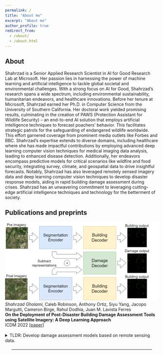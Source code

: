```yaml
---
permalink: /
title: "About me"
excerpt: "About me"
author_profile: true
redirect_from: 
  - /about/
  - /about.html
---
```


<head>
  <link rel="stylesheet" href="/assets/css/custom.css">
</head>

## About
Shahrzad is a Senior Applied Research Scientist in AI for Good Research Lab at Microsoft. Her passion lies in harnessing the power of machine learning and artificial intelligence to tackle global societal and environmental challenges. With a strong focus on AI for Good, Shahrzad’s research spans a wide spectrum, including environmental sustainability, humanitarian endeavors, and healthcare innovations. Before her tenure at Microsoft, Shahrzad earned her Ph.D. in Computer Science from the University of Southern California. Her doctoral work yielded promising results, culminating in the creation of PAWS (Protection Assistant for Wildlife Security) – an end-to-end AI solution that employs artificial intelligence techniques to forecast poachers’ behavior. This facilitates strategic patrols for the safeguarding of endangered wildlife worldwide. This effort garnered coverage from prominent media outlets like Forbes and BBC. Shahrzad’s expertise extends to diverse domains, including healthcare where she has made impactful contributions by employing advanced deep learning computer vision techniques for medical imaging data analysis, leading to enhanced disease detection. Additionally, her endeavors encompass predictive models for critical scenarios like wildfire and food security, integrating survey, climate, and geospatial data to drive insightful forecasts. Notably, Shahrzad has also leveraged remotely sensed imagery data and deep learning computer vision techniques to develop disaster response models, aiding in rapid building damage assessment during crises. Shahrzad has an unwavering commitment to leveraging cutting-edge artificial intelligence techniques and technology for the betterment of society.

## Publications and preprints
<div class="paper-image-text-pair">
<img class="paper-image" src="/images/building_damage-model_architecture.drawio (1).png" alt="damage-assessment">
<div class="paper-text">
  <i>Shahrzad Gholami</i>, Caleb Robinson, Anthony Ortiz, Siyu Yang, Jacopo Margutti, Cameron Birge, Rahul Dodhia, Juan M. Lavista Ferres
 <br>
  <b>On the Deployment of Post-Disaster Building Damage Assessment Tools using Satellite Imagery: A Deep Learning Approach</b>
  <br>
  ICDM 2022 [<a href="https://ieeexplore.ieee.org/document/10031100/">paper</a>]
  <br><br>
  <div class="paper-short-summary">
	  <details>
		  <summary>TLDR: Develop damage assessment models based on remote sensing data.</summary> 
		  Natural disasters frequency is growing globally. Every year 350 million people are affected and billions of dollars of damage is incurred. Providing timely and appropriate humanitarian interventions like shelters, medical aid, and food to affected communities are challenging problems. AI frameworks can help support existing efforts in solving these problems in various ways. In this study, we propose using high-resolution satellite imagery from before and after disasters to develop a convolutional neural network model for localizing buildings and scoring their damage level. We categorize damage to buildings into four levels, spanning from not damaged to destroyed, based on the xView2 dataset's scale. Due to the emergency nature of disaster response efforts, the value of automating damage assessment lies primarily in the inference speed, rather than accuracy. We show that our proposed solution works three times faster than the fastest xView2 challenge winning solution and over 50 times faster than the slowest first place solution, which indicates a significant improvement from an operational viewpoint. Our proposed model achieves a pixel-wise Fl score of 0.74 for the building localization and a pixel-wise harmonic Fl score of 0.6 for damage classification and uses a simpler architecture compared to other studies. Additionally, we develop a web-based visualizer that can display the before and after imagery along with the model's building damage predictions on a custom map. This study has been collaboratively conducted to empower a humanitarian organization as the stakeholder, that plans to deploy and assess the model along with the visualizer for their disaster response efforts in the field.
	  </details>
  </div>
</div>
</div>

<hr style="margin: 1.5em">
